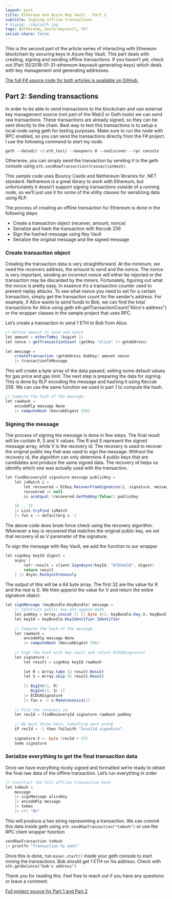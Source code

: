 ```yaml
---
layout: post
title: Ethereum and Azure Key Vault - Part 2
subtitle: Signing offline transactions
# bigimg: /img/path.jpg
tags: [ethereum, azure-keyvault, f#]
social-share: false
---
```

<div markdown="1" class="jumbotron">
This is the second part of the article series of interacting with Ethereum blockchain by securing keys in Azure Key Vault. This part deals with creating, signing and sending offline transactions. If you haven’t yet, check out [Part 1](/2018-01-31-ethereum-keyvault-generating-keys) which deals with key management and generating addresses.

[The full F# source code for both articles is available on GitHub.](https://github.com/tmarkovski/ethereum-key-vault)
</div>

## Part 2: Sending transactions
In order to be able to send transactions to the blockchain and use external key management source (not part of the Web3 or Geth tools) we can send raw transactions. These transactions are already signed, so they can be sent directly to the chain. Best way to test this transactions is to setup a local node using geth for testing purposes. Make sure to run the node with RPC enabled, so you can send the transactions directly from the F# project. I use the following command to start my node.

`geth --datadir ~/.eth_test/ --maxpeers 0 --nodiscover --rpc console`

Otherwise, you can simply send the transaction by sending it to the geth console using `eth.sendRawTransaction(trasnactionHash)`.

This sample code uses Bouncy Castle and Nethereum libraries for .NET standard. Nethereum is a great library to work with Ethereum, but unfortunately it doesn’t support signing transactions outside of a running node, so we’ll just use it for some of the utility classes for serializing data using RLP.

The process of creating an offline transaction for Ethereum is done in the following steps

- Create a transaction object (receiver, amount, nonce)
- Serialize and hash the transaction with Keccak 256
- Sign the hashed message using Key Vault
- Serialize the original message and the signed message

### Create transaction object
Creating the transaction data is very straightforward. At the minimum, we need the receivers address, the amount to send and the nonce. The nonce is very important, sending an incorrect nonce will either be rejected or the transaction may be discarded by the miners. Fortunately, figuring out what the nonce is pretty easy. In essence it’s a transaction counter used to prevent replay attacks. To see what nonce you need to set for a certain transaction, simply get the transaction count for the sender’s address. For example, if Alice wants to send funds to Bob, we can find the total transactions for Alice using geth eth.getTransactionCount("Alice's address") or the wrapper classes in the sample project that uses RPC.

Let’s create a transaction to send 1 ETH to Bob from Alice.

~~~cs
// Define amount to send and nonce
let amount = etherToWei (bigint 1)
let nonce = getTransactionCount (getKey "alice" |> getAddress)
 
let message =
    createTransaction (getAddress bobKey) amount nonce
    |> transactionToMessage
~~~
This will create a byte array of the data passed, setting some default values for gas price and gas limit. The next step is preparing the data for signing. This is done by RLP encoding the message and hashing it using Keccak 256. We can use the same function we used in part 1 to compute the hash.

~~~cs
// Compute the hash of the message
let rawHash =
    encodeRlp message None
    |> computeHash (KeccakDigest 256)
~~~

### Signing the message
The process of signing the message is done in few steps. The final result will be contain R, S and V values. The R and S represent the signed message array, while V is the recovery id. The recovery is used to recover the original public key that was used to sign the message. Without the recovery id, the algorithm can only determine 4 public keys that are candidates and produce the same signed data. The recovery id helps us identify which one was actually used with the transaction.

~~~cs
let findRecoveryId signature message publicKey =
    let isMatch i =
        let recovered = ECKey.RecoverFromSignature(i, signature, message, false)
        recovered <> null
        && areEqual (recovered.GetPubKey(false)) publicKey
 
    [0 .. 3]
    |> List.tryFind isMatch
    |> fun x -> defaultArg x -1
~~~
The above code does brute force check using the recovery algorithm. Whenever a key is recovered that matches the original public key, we set that recovery id as V parameter of the signature.

To sign the message with Key Vault, we add the function to our wrapper

~~~cs
let signKey keyId digest =
    async {
        let! result = client.SignAsync(keyId, "ECDSA256", digest)
        return result
    } |> Async.RunSynchronously
~~~
The output of this will be a 64 byte array. The first 32 are the value for R and the rest is S. We then append the value for V and return the entire signature object.

~~~cs
let signMessage (keyBundle:KeyBundle) message =
    // Construct public key and append 0x04
    let pubKey = Array.concat [| [| byte 4|]; keyBundle.Key.X; keyBundle.Key.Y |]
    let keyId = keyBundle.KeyIdentifier.Identifier
 
    // Compute the hash of the message
    let rawHash =
        encodeRlp message None
        |> computeHash (KeccakDigest 256)
 
    // Sign the hash with key vault and return ECDSASignature
    let signature =
        let result = signKey keyId rawHash
 
        let R = Array.take 32 result.Result
        let S = Array.skip 32 result.Result
 
        [| BigInt(1, R)
           BigInt(1, S) |]
        |> ECDSASignature
        |> fun x -> x.MakeCanonical()
 
    // Find the recovery id
    let recId = findRecoveryId signature rawHash pubKey
 
    // We must throw here, something went wrong
    if recId = -1 then failwith "Invalid signature"
 
    signature.V <- byte (recId + 27)
    Some signature
~~~

### Serialize everything to get the final transaction data
Once we have everything nicely signed and formatted we’re ready to obtain the final raw data of the offline transaction. Let’s run everything in order
~~~cs
// Construct the full offline transaction hash
let txHash =
    message
    |> signMessage aliceKey
    |> encodeRlp message
    |> toHex
    |> (+) "0x"
~~~
This will produce a hex string representing a transaction. We can commit this data inside geth using `eth.sendRawTransaction("txHash")` or use the RPC client wrapper function
~~~cs
sendRawTransaction txHash
|> printfn "Transaction %s sent"
~~~
Once this is done, run `miner.start()` inside your geth console to start mining the transactions. Bob should get 1 ETH on his address. Check with `eth.getBalance("bob's address")`

Thank you for reading this. Feel free to reach out if you have any questions or leave a comment.

[Full project source for Part 1 and Part 2](https://github.com/tmarkovski/ethereum-key-vault)